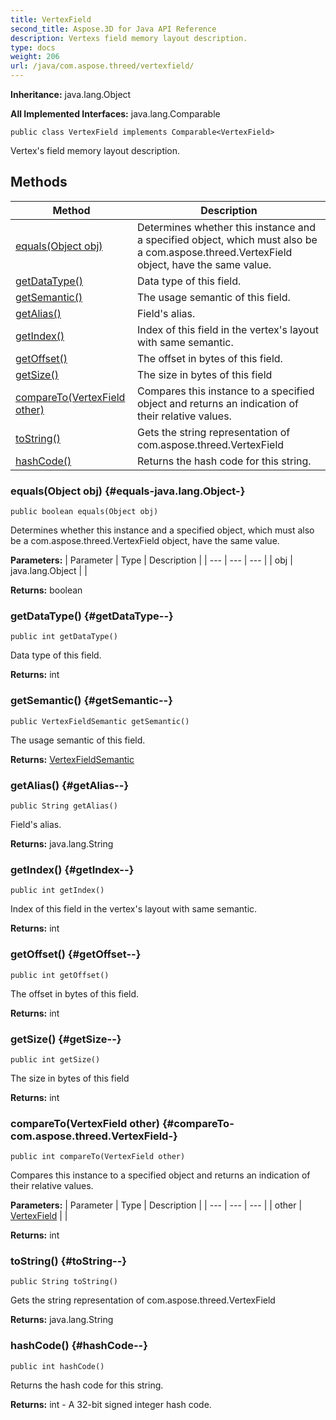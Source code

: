 ```yaml
---
title: VertexField
second_title: Aspose.3D for Java API Reference
description: Vertexs field memory layout description.
type: docs
weight: 206
url: /java/com.aspose.threed/vertexfield/
---
```


**Inheritance:**
java.lang.Object

**All Implemented Interfaces:**
java.lang.Comparable
```
public class VertexField implements Comparable<VertexField>
```

Vertex's field memory layout description.
## Methods

| Method | Description |
| --- | --- |
| [equals(Object obj)](#equals-java.lang.Object-) | Determines whether this instance and a specified object, which must also be a com.aspose.threed.VertexField object, have the same value. |
| [getDataType()](#getDataType--) | Data type of this field. |
| [getSemantic()](#getSemantic--) | The usage semantic of this field. |
| [getAlias()](#getAlias--) | Field's alias. |
| [getIndex()](#getIndex--) | Index of this field in the vertex's layout with same semantic. |
| [getOffset()](#getOffset--) | The offset in bytes of this field. |
| [getSize()](#getSize--) | The size in bytes of this field |
| [compareTo(VertexField other)](#compareTo-com.aspose.threed.VertexField-) | Compares this instance to a specified object and returns an indication of their relative values. |
| [toString()](#toString--) | Gets the string representation of com.aspose.threed.VertexField |
| [hashCode()](#hashCode--) | Returns the hash code for this string. |
### equals(Object obj) {#equals-java.lang.Object-}
```
public boolean equals(Object obj)
```


Determines whether this instance and a specified object, which must also be a com.aspose.threed.VertexField object, have the same value.

**Parameters:**
| Parameter | Type | Description |
| --- | --- | --- |
| obj | java.lang.Object |  |

**Returns:**
boolean
### getDataType() {#getDataType--}
```
public int getDataType()
```


Data type of this field.

**Returns:**
int
### getSemantic() {#getSemantic--}
```
public VertexFieldSemantic getSemantic()
```


The usage semantic of this field.

**Returns:**
[VertexFieldSemantic](../../com.aspose.threed/vertexfieldsemantic)
### getAlias() {#getAlias--}
```
public String getAlias()
```


Field's alias.

**Returns:**
java.lang.String
### getIndex() {#getIndex--}
```
public int getIndex()
```


Index of this field in the vertex's layout with same semantic.

**Returns:**
int
### getOffset() {#getOffset--}
```
public int getOffset()
```


The offset in bytes of this field.

**Returns:**
int
### getSize() {#getSize--}
```
public int getSize()
```


The size in bytes of this field

**Returns:**
int
### compareTo(VertexField other) {#compareTo-com.aspose.threed.VertexField-}
```
public int compareTo(VertexField other)
```


Compares this instance to a specified object and returns an indication of their relative values.

**Parameters:**
| Parameter | Type | Description |
| --- | --- | --- |
| other | [VertexField](../../com.aspose.threed/vertexfield) |  |

**Returns:**
int
### toString() {#toString--}
```
public String toString()
```


Gets the string representation of com.aspose.threed.VertexField

**Returns:**
java.lang.String
### hashCode() {#hashCode--}
```
public int hashCode()
```


Returns the hash code for this string.

**Returns:**
int - A 32-bit signed integer hash code.
